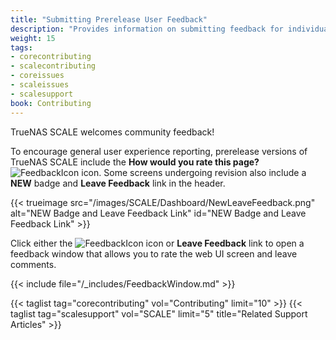 ```yaml
---
title: "Submitting Prerelease User Feedback"
description: "Provides information on submitting feedback for individual pages in prerelease versions of TrueNAS SCALE."
weight: 15
tags:
- corecontributing
- scalecontributing
- coreissues
- scaleissues
- scalesupport
book: Contributing
---
```


TrueNAS SCALE welcomes community feedback!

To encourage general user experience reporting, prerelease versions of TrueNAS SCALE include the **How would you rate this page?** ![FeedbackIcon](/images/SCALE/Dashboard/FeedbackIcon.png "Feedback Icon") icon.
Some screens undergoing revision also include a **NEW** badge and **Leave Feedback** link in the header.

{{< trueimage src="/images/SCALE/Dashboard/NewLeaveFeedback.png" alt="NEW Badge and Leave Feedback Link" id="NEW Badge and Leave Feedback Link" >}}

Click either the ![FeedbackIcon](/images/SCALE/Dashboard/FeedbackIcon.png "Feedback Icon") icon or **Leave Feedback** link to open a feedback window that allows you to rate the web UI screen and leave comments.

{{< include file="/_includes/FeedbackWindow.md" >}}

{{< taglist tag="corecontributing" vol="Contributing" limit="10" >}}
{{< taglist tag="scalesupport" vol="SCALE" limit="5" title="Related Support Articles" >}}
